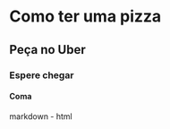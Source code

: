 # Como ter uma pizza
## Peça no Uber
### Espere chegar
#### Coma

markdown - html
#          <h1>
##         <h2>
###        <h3>
####       <h4>
#####      <h5>
######     <h6>